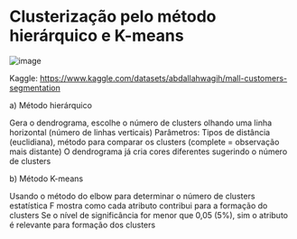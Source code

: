 # Clusterização pelo método hierárquico e K-means

![image](https://github.com/user-attachments/assets/47a8a2a8-b85c-4685-8ba6-86dece59aaff)

Kaggle: https://www.kaggle.com/datasets/abdallahwagih/mall-customers-segmentation

a) Método hierárquico

Gera o dendrograma, escolhe o número de clusters olhando uma linha horizontal (número de linhas verticais)
Parâmetros: Tipos de distância (euclidiana), método para comparar os clusters (complete = observação mais distante)
O dendrograma já cria cores diferentes sugerindo o número de clusters

b) Método K-means

Usando o método do elbow para determinar o número de clusters
estatística F mostra como cada atributo contribui para a formação do clusters
Se o nível de significância for menor que 0,05 (5%), sim o atributo é relevante para formação dos clusters
